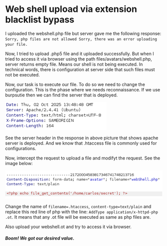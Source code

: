 # Web shell upload via extension blacklist bypass

I uploaded the webshell.php file but server gave me the following response:
`Sorry, php files are not allowed
Sorry, there was an error uploading your file.`

Now, I tried to upload .php5 file and it uploaded successfully. But when I tried to access it via browser using the path files/avatars/webshell.php, server returns empty file. Means our shell is not being executed. In technical words, there is configuration at server side that such files must not be executed. 

Now, our task is to execute our file. To do so we need to change the configuration. This is the phase where we needs reconnaissance. If we use burpsutie then we can find the server that is deployed.

![Alt text](./Screenshots/server-type.png)

See the server header in the response in above picture that shows apache server is deployed. And we know that .htaccess file is commonly used for configurations.

Now, intercept the request to upload a file and modifyt the request. See the image below:

![Alt text](./Screenshots/htaccess.png)

Change the name of `filename=.htaccess`, `content-type=text/plain` and replace this red line of php with the line: `AddType application/x-httpd-php .ot`. It means that any .ot file will be executed as same as php files are. 

Also upload your webshell.ot and try to access it via browser. 

##### Boom! We got our desired value.